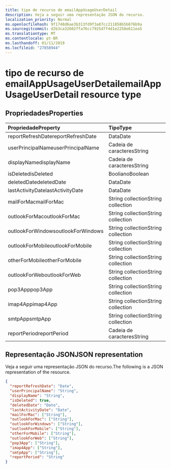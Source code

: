 ```yaml
---
title: tipo de recurso de emailAppUsageUserDetail
description: Veja a seguir uma representação JSON do recurso.
localization_priority: Normal
ms.openlocfilehash: 9f1748d6ae3b313fd9f3a87cc211858b5b876b9a
ms.sourcegitcommit: d2b3ca32602ffa76cc7925d7f4d1e2258e611ea5
ms.translationtype: MT
ms.contentlocale: pt-BR
ms.lasthandoff: 01/11/2019
ms.locfileid: "27858944"
---
```

# <a name="emailappusageuserdetail-resource-type"></a><span data-ttu-id="7b209-103">tipo de recurso de emailAppUsageUserDetail</span><span class="sxs-lookup"><span data-stu-id="7b209-103">emailAppUsageUserDetail resource type</span></span>

## <a name="properties"></a><span data-ttu-id="7b209-104">Propriedades</span><span class="sxs-lookup"><span data-stu-id="7b209-104">Properties</span></span>

| <span data-ttu-id="7b209-105">Propriedade</span><span class="sxs-lookup"><span data-stu-id="7b209-105">Property</span></span>          | <span data-ttu-id="7b209-106">Tipo</span><span class="sxs-lookup"><span data-stu-id="7b209-106">Type</span></span>              |
| :---------------- | :---------------- |
| <span data-ttu-id="7b209-107">reportRefreshDate</span><span class="sxs-lookup"><span data-stu-id="7b209-107">reportRefreshDate</span></span> | <span data-ttu-id="7b209-108">Data</span><span class="sxs-lookup"><span data-stu-id="7b209-108">Date</span></span>              |
| <span data-ttu-id="7b209-109">userPrincipalName</span><span class="sxs-lookup"><span data-stu-id="7b209-109">userPrincipalName</span></span> | <span data-ttu-id="7b209-110">Cadeia de caracteres</span><span class="sxs-lookup"><span data-stu-id="7b209-110">String</span></span>            |
| <span data-ttu-id="7b209-111">displayName</span><span class="sxs-lookup"><span data-stu-id="7b209-111">displayName</span></span>       | <span data-ttu-id="7b209-112">Cadeia de caracteres</span><span class="sxs-lookup"><span data-stu-id="7b209-112">String</span></span>            |
| <span data-ttu-id="7b209-113">isDeleted</span><span class="sxs-lookup"><span data-stu-id="7b209-113">isDeleted</span></span>         | <span data-ttu-id="7b209-114">Booliano</span><span class="sxs-lookup"><span data-stu-id="7b209-114">Boolean</span></span>           |
| <span data-ttu-id="7b209-115">deletedDate</span><span class="sxs-lookup"><span data-stu-id="7b209-115">deletedDate</span></span>       | <span data-ttu-id="7b209-116">Data</span><span class="sxs-lookup"><span data-stu-id="7b209-116">Date</span></span>              |
| <span data-ttu-id="7b209-117">lastActivityDate</span><span class="sxs-lookup"><span data-stu-id="7b209-117">lastActivityDate</span></span>  | <span data-ttu-id="7b209-118">Data</span><span class="sxs-lookup"><span data-stu-id="7b209-118">Date</span></span>              |
| <span data-ttu-id="7b209-119">mailForMac</span><span class="sxs-lookup"><span data-stu-id="7b209-119">mailForMac</span></span>        | <span data-ttu-id="7b209-120">String collection</span><span class="sxs-lookup"><span data-stu-id="7b209-120">String collection</span></span> |
| <span data-ttu-id="7b209-121">outlookForMac</span><span class="sxs-lookup"><span data-stu-id="7b209-121">outlookForMac</span></span>     | <span data-ttu-id="7b209-122">String collection</span><span class="sxs-lookup"><span data-stu-id="7b209-122">String collection</span></span> |
| <span data-ttu-id="7b209-123">outlookForWindows</span><span class="sxs-lookup"><span data-stu-id="7b209-123">outlookForWindows</span></span> | <span data-ttu-id="7b209-124">String collection</span><span class="sxs-lookup"><span data-stu-id="7b209-124">String collection</span></span> |
| <span data-ttu-id="7b209-125">outlookForMobile</span><span class="sxs-lookup"><span data-stu-id="7b209-125">outlookForMobile</span></span>  | <span data-ttu-id="7b209-126">String collection</span><span class="sxs-lookup"><span data-stu-id="7b209-126">String collection</span></span> |
| <span data-ttu-id="7b209-127">otherForMobile</span><span class="sxs-lookup"><span data-stu-id="7b209-127">otherForMobile</span></span>    | <span data-ttu-id="7b209-128">String collection</span><span class="sxs-lookup"><span data-stu-id="7b209-128">String collection</span></span> |
| <span data-ttu-id="7b209-129">outlookForWeb</span><span class="sxs-lookup"><span data-stu-id="7b209-129">outlookForWeb</span></span>     | <span data-ttu-id="7b209-130">String collection</span><span class="sxs-lookup"><span data-stu-id="7b209-130">String collection</span></span> |
| <span data-ttu-id="7b209-131">pop3App</span><span class="sxs-lookup"><span data-stu-id="7b209-131">pop3App</span></span>           | <span data-ttu-id="7b209-132">String collection</span><span class="sxs-lookup"><span data-stu-id="7b209-132">String collection</span></span> |
| <span data-ttu-id="7b209-133">imap4App</span><span class="sxs-lookup"><span data-stu-id="7b209-133">imap4App</span></span>          | <span data-ttu-id="7b209-134">String collection</span><span class="sxs-lookup"><span data-stu-id="7b209-134">String collection</span></span> |
| <span data-ttu-id="7b209-135">smtpApp</span><span class="sxs-lookup"><span data-stu-id="7b209-135">smtpApp</span></span>           | <span data-ttu-id="7b209-136">String collection</span><span class="sxs-lookup"><span data-stu-id="7b209-136">String collection</span></span> |
| <span data-ttu-id="7b209-137">reportPeriod</span><span class="sxs-lookup"><span data-stu-id="7b209-137">reportPeriod</span></span>      | <span data-ttu-id="7b209-138">Cadeia de caracteres</span><span class="sxs-lookup"><span data-stu-id="7b209-138">String</span></span>            |

## <a name="json-representation"></a><span data-ttu-id="7b209-139">Representação JSON</span><span class="sxs-lookup"><span data-stu-id="7b209-139">JSON representation</span></span>

<span data-ttu-id="7b209-140">Veja a seguir uma representação JSON do recurso.</span><span class="sxs-lookup"><span data-stu-id="7b209-140">The following is a JSON representation of the resource.</span></span>

<!-- {
  "blockType": "resource",
  "@odata.type": "microsoft.graph.emailAppUsageUserDetail"
} -->

```json
{
  "reportRefreshDate": "Date", 
  "userPrincipalName": "String", 
  "displayName": "String", 
  "isDeleted": true, 
  "deletedDate": "Date", 
  "lastActivityDate": "Date", 
  "mailForMac": ["String"], 
  "outlookForMac": ["String"], 
  "outlookForWindows": ["String"], 
  "outlookForMobile": ["String"], 
  "otherForMobile": ["String"], 
  "outlookForWeb": ["String"], 
  "pop3App": ["String"], 
  "imap4App": ["String"], 
  "smtpApp": ["String"], 
  "reportPeriod": "String"
}
```
